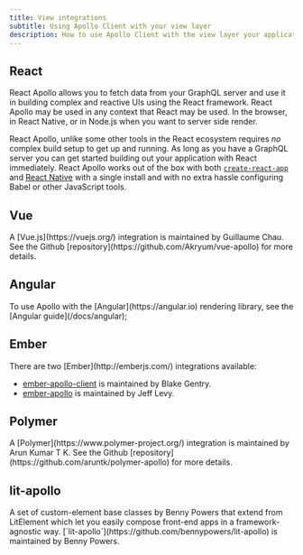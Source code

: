 ```yaml
---
title: View integrations
subtitle: Using Apollo Client with your view layer
description: How to use Apollo Client with the view layer your application is developed in!
---
```


<h2 id="react" title="React">React</h2>
React Apollo allows you to fetch data from your GraphQL server and use it in building complex and reactive UIs using the React framework. React Apollo may be used in any context that React may be used. In the browser, in React Native, or in Node.js when you want to server side render.

React Apollo, unlike some other tools in the React ecosystem requires _no_ complex build setup to get up and running. As long as you have a GraphQL server you can get started building out your application with React immediately. React Apollo works out of the box with both [`create-react-app`](https://github.com/facebookincubator/create-react-app) and [React Native](http://facebook.github.io/react-native
) with a single install and with no extra hassle configuring Babel or other JavaScript tools.

<h2 id="vue" title="Vue">Vue</h2>
A [Vue.js](https://vuejs.org/) integration is maintained by Guillaume Chau. See the Github [repository](https://github.com/Akryum/vue-apollo) for more details.

<h2 id="angular" title="Angular">Angular</h2>
To use Apollo with the [Angular](https://angular.io) rendering library, see the [Angular guide](/docs/angular);

<h2 id="ember" title="Ember">Ember</h2>
There are two [Ember](http://emberjs.com/) integrations available:

* [ember-apollo-client](https://github.com/bgentry/ember-apollo-client) is maintained by Blake Gentry.
* [ember-apollo](https://github.com/jlevycpa/ember-apollo) is maintained by Jeff Levy.

<h2 id="polymer" title="Polymer">Polymer</h2>
A [Polymer](https://www.polymer-project.org/) integration is maintained by Arun Kumar T K. See the Github [repository](https://github.com/aruntk/polymer-apollo) for more details.

<h2 id="lit-apollo" title="lit-apollo">lit-apollo</h2>
A set of custom-element base classes by Benny Powers that extend from LitElement which let you easily compose front-end apps in a framework-agnostic way. [`lit-apollo`](https://github.com/bennypowers/lit-apollo) is maintained by Benny Powers.
